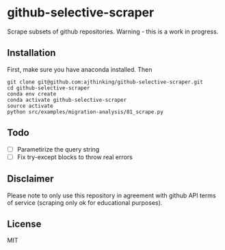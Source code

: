 # github-selective-scraper

Scrape subsets of github repositories. Warning - this is a work in progress.

## Installation
First, make sure you have anaconda installed. Then
```
git clone git@github.com:ajthinking/github-selective-scraper.git
cd github-selective-scraper
conda env create
conda activate github-selective-scraper
source activate
python src/examples/migration-analysis/01_scrape.py
```

## Todo
- [ ] Parametirize the query string
- [ ] Fix try-except blocks to throw real errors

## Disclaimer
Please note to only use this repository in agreement with github API terms of service (scraping only ok for educational purposes).

## License
MIT